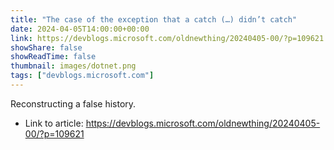 ```yaml
---
title: "The case of the exception that a catch (…) didn’t catch"
date: 2024-04-05T14:00:00+00:00
link: https://devblogs.microsoft.com/oldnewthing/20240405-00/?p=109621
showShare: false
showReadTime: false
thumbnail: images/dotnet.png
tags: ["devblogs.microsoft.com"]
---
```

Reconstructing a false history.

- Link to article: https://devblogs.microsoft.com/oldnewthing/20240405-00/?p=109621